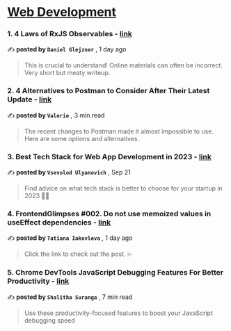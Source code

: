 
<h1><a href=https://medium.com/tag/web-development/recommended target="_blank" rel="noopener noreferrer">Web Development</a></h1>
<h3>1. 4 Laws of RxJS Observables - <a href=https://medium.com/itnext/4-laws-of-rxjs-observables-5b7c95bc8901?source=tag_recommended_feed---------0-84----------web_development----------617819b7_9b23_44b0_a852_3d2040437713------- target="_blank" rel="noopener noreferrer">link</a></h3>

✍️ **posted by `Daniel Glejzner`** <date> , 1 day ago</date>

<blockquote>This is crucial to understand! Online materials can often be incorrect. Very short but meaty writeup.</blockquote>

<h3>2. 4 Alternatives to Postman to Consider After Their Latest Update - <a href=https://medium.com/dare-to-be-better/4-alternatives-to-postman-to-consider-after-their-latest-update-f9de86ce2afe?source=tag_recommended_feed---------1-107----------web_development----------617819b7_9b23_44b0_a852_3d2040437713------- target="_blank" rel="noopener noreferrer">link</a></h3>

✍️ **posted by `Valerie`** <date> , 3 min read</date>

<blockquote>The recent changes to Postman made it almost impossible to use. Here are some options and alternatives.</blockquote>

<h3>3. Best Tech Stack for Web App Development in 2023 - <a href=https://medium.com/fively/best-tech-stack-for-web-app-development-4e81beb4cc2d?source=tag_recommended_feed---------2-85----------web_development----------617819b7_9b23_44b0_a852_3d2040437713------- target="_blank" rel="noopener noreferrer">link</a></h3>

✍️ **posted by `Vsevolod Ulyanovich`** <date> , Sep 21</date>

<blockquote>Find advice on what tech stack is better to choose for your startup in 2023 👨‍💻</blockquote>

<h3>4. FrontendGlimpses #002. Do not use memoized values in useEffect dependencies - <a href=https://medium.com/@ttnklv/frontendglimpses-002-do-not-use-memoized-values-in-useeffect-dependencies-7c2ed0426728?source=tag_recommended_feed---------3-84----------web_development----------617819b7_9b23_44b0_a852_3d2040437713------- target="_blank" rel="noopener noreferrer">link</a></h3>

✍️ **posted by `Tatiana Iakovleva`** <date> , 1 day ago</date>

<blockquote>Click the link to check out the post. ⌲</blockquote>

<h3>5. Chrome DevTools JavaScript Debugging Features For Better Productivity - <a href=https://medium.com/gitconnected/chrome-devtools-javascript-debugging-features-for-better-productivity-5974c414478c?source=tag_recommended_feed---------4-107----------web_development----------617819b7_9b23_44b0_a852_3d2040437713------- target="_blank" rel="noopener noreferrer">link</a></h3>

✍️ **posted by `Shalitha Suranga`** <date> , 7 min read</date>

<blockquote>Use these productivity-focused features to boost your JavaScript debugging speed</blockquote>

